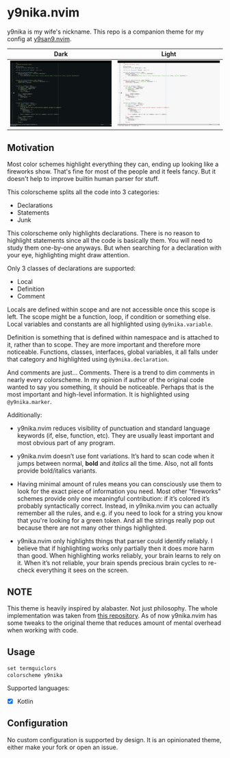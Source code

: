 # y9nika.nvim

y9nika is my wife's nickname. This repo is a companion theme for my config at
[y9san9.nvim](https://github.com/y9san9/y9san9.nvim).

| Dark                        | Light                        |
| --------------------------- | ---------------------------- |
| ![](assets/kotlin-dark.png) | ![](assets/kotlin-light.png) |

## Motivation

Most color schemes highlight everything they can, ending up looking like a
fireworks show. That's fine for most of the people and it feels fancy. But it
doesn't help to improve builtin human parser for stuff.

This colorscheme splits all the code into 3 categories:

* Declarations
* Statements
* Junk

This colorscheme only highlights declarations. There is no reason to highlight
statements since all the code is basically them. You will need to study them
one-by-one anyways. But when searching for a declaration with your eye,
highlighting might draw attention.

Only 3 classes of declarations are supported:

* Local
* Definition
* Comment

Locals are defined within scope and are not accessible once this scope is left.
The scope might be a function, loop, if condition or something else. Local
variables and constants are all highlighted using `@y9nika.variable`.

Definition is something that is defined within namespace and is attached to it,
rather than to scope. They are more important and therefore more noticeable.
Functions, classes, interfaces, global variables, it all falls under that
category and highlighted using `@y9nika.declaration`.

And comments are just... Comments. There is a trend to dim comments in nearly
every colorscheme. In my opinion if author of the original code wanted to say
you something, it should be noticeable. Perhaps that is the most important and
high-level information. It is highlighted using `@y9nika.marker`.

Additionally:

- y9nika.nvim reduces visibility of punctuation and standard language keywords
  (if, else, function, etc). They are usually least important and most obvious
  part of any program.

- y9nika.nvim doesn’t use font variations. It’s hard to scan code when it jumps
  between normal, **bold** and *italics* all the time. Also, not all fonts
  provide bold/italics variants.

- Having minimal amount of rules means you can consciously use them to look for
  the exact piece of information you need. Most other "fireworks" schemes
  provide only one meaningful contribution: if it’s colored it’s probably
  syntactically correct. Instead, in y9nika.nvim you can actually remember all
  the rules, and e.g. if you need to look for a string you know that you're
  looking for a green token. And all the strings really pop out because there
  are not many other things highlighted.

- y9nika.nvim only highlights things that parser could identify reliably. I
  believe that if highlighting works only partially then it does more harm than
  good. When highlighting works reliably, your brain learns to rely on it. When
  it’s not reliable, your brain spends precious brain cycles to re-check
  everything it sees on the screen.

## NOTE

This theme is heavily inspired by alabaster. Not just philosophy. The whole
implementation was taken from [this
repository](https://github.com/p00f/alabaster.nvim/). As of now y9nika.nvim has
some tweaks to the original theme that reduces amount of mental overhead when
working with code.

## Usage

```vim
set termguiclors
colorscheme y9nika
```

Supported languages:

- [x] Kotlin

## Configuration

No custom configuration is supported by design. It is an opinionated theme,
either make your fork or open an issue.

